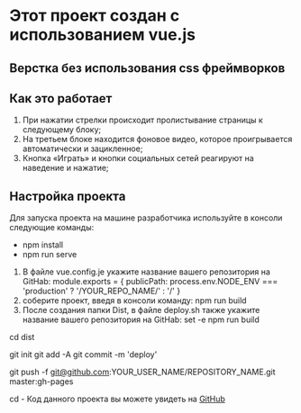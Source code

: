 # Этот проект создан с использованием vue.js
## Верстка без использования css фреймворков
## Как это работает
1. При нажатии стрелки происходит пролистывание страницы к следующему блоку;
1. На третьем блоке находится фоновое видео, которое проигрывается автоматически и зацикленное;
1. Кнопка «Играть» и кнопки социальных сетей реагируют на наведение и нажатие;
## Настройка проекта
Для запуска проекта на машине разработчика используйте в консоли следующие команды:
* npm install
* npm run serve
1. В файле vue.config.je укажите название вашего репозитория на GitHab: module.exports = { publicPath: process.env.NODE_ENV === 'production' ? '/YOUR_REPO_NAME/' : '/' }
1. соберите проект, введя в консоли команду: npm run build
1. После создания папки Dist, в файле deploy.sh также укажите название вашего репозитория на GitHab: set -e
npm run build

cd dist

git init git add -A git commit -m 'deploy'

git push -f git@github.com:YOUR_USER_NAME/REPOSITORY_NAME.git master:gh-pages

cd -
Код данного проекта вы можете увидеть на [GitHub](https://github.com/Irina357/game_test_all)
